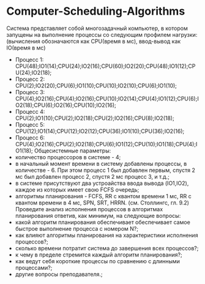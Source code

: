 # Computer-Scheduling-Algorithms
Система представляет собой многозадачный компьютер,
в котором запущены на выполнение процессы со следующим профилем нагрузки: 
(вычисления обозначаются как CPU(время в мс), ввод-вывод как IO(время в мс) 
- Процесс 1: CPU(48);IO1(14);CPU(24);IO2(16);CPU(60);IO2(20);CPU(48);IO1(12);CPU(24);IO2(18);
- Процесс 2: CPU(2);IO2(20);CPU(6);IO1(10);CPU(10);IO2(10);CPU(6);IO1(10);
- Процесс 3: CPU(4);IO2(16);CPU(4);IO2(16);CPU(10);IO2(14);CPU(4);IO1(12);CPU(6);IO2(18);CPU(6);IO2(16);CPU(10);IO2(16);
- Процесс 4: CPU(2);IO1(10);CPU(2);IO2(18);CPU(2);IO2(16);CPU(8);IO2(18);
- Процесс 5: CPU(12);IO1(14);CPU(12);IO2(12);CPU(36);IO1(10);CPU(36);IO2(16);
- Процесс 6: CPU(4);IO2(16);CPU(2);IO2(18);CPU(6);IO1(12);CPU(10);IO1(18);CPU(4);IO1(18);
Общесистемные параметры:
- количество процессоров в системе - 4;
- в начальный момент времени в систему добавлены процессы, в количестве - 6.
  При этом процесс 1 был добавлен первым, спустя 2 мс был добавлен процесс 2, спустя 2 мс процесс 3, и т.д.;
- в системе присутствуют два устроайства ввода вывода (IO1,IO2), каждое из которых имеет свою FCFS очередь;
- алгоритмы планирования - FCFS, RR c квантом времени 1 мс, RR с квантом времени в 4 мс, SPN, SRT, HRRN.
  (см. Столлингс, гл. 9.2)
Проведите анализ исполнения процессов в алгоритмах планирования ответив, как минимум, на следующие вопросы:
- какой алгоритм планирования обеспечивает обеспечивает самое быстрое выполнение процесса с номером N?;
- как влияют алгоритмы планирования на характеристики исполнения процессов?;
- cколько времени потратит система до завершения всех процессов?;
- к чему в пределе стремится каждый алгоритм планирования?;
- как ведут себя короткие процессы по сравнению с длинными процессами?;
- другие вопросы преподавателя.;